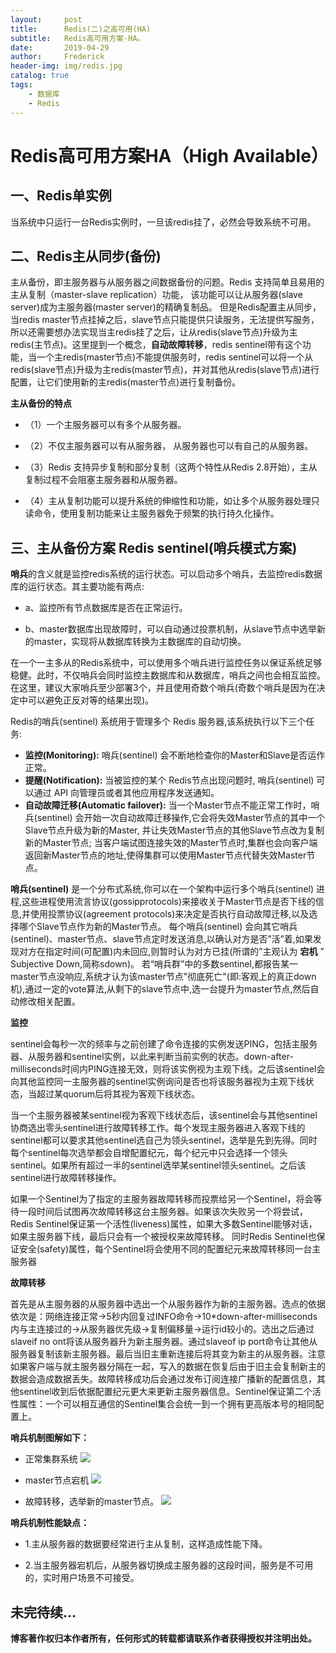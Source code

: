 ```yaml
---
layout:     post
title:      Redis(二)之高可用(HA)
subtitle:   Redis高可用方案-HA。
date:       2019-04-29
author:     Frederick
header-img: img/redis.jpg
catalog: true
tags:
    - 数据库
    - Redis
---
```

# Redis高可用方案HA（High Available）

## 一、Redis单实例

当系统中只运行一台Redis实例时，一旦该redis挂了，必然会导致系统不可用。

## 二、Redis主从同步(备份)

主从备份，即主服务器与从服务器之间数据备份的问题。Redis 支持简单且易用的主从复制（master-slave replication）功能， 该功能可以让从服务器(slave server)成为主服务器(master server)的精确复制品。
但是Redis配置主从同步，当redis master节点挂掉之后，slave节点只能提供只读服务，无法提供写服务，所以还需要想办法实现当主redis挂了之后，让从redis(slave节点)升级为主redis(主节点)。这里提到一个概念，**自动故障转移**，redis sentinel带有这个功能，当一个主redis(master节点)不能提供服务时，redis sentinel可以将一个从redis(slave节点)升级为主redis(master节点)，并对其他从redis(slave节点)进行配置，让它们使用新的主redis(master节点)进行复制备份。

**主从备份的特点**

- （1）一个主服务器可以有多个从服务器。

- （2）不仅主服务器可以有从服务器， 从服务器也可以有自己的从服务器。

- （3）Redis 支持异步复制和部分复制（这两个特性从Redis 2.8开始），主从复制过程不会阻塞主服务器和从服务器。

- （4）主从复制功能可以提升系统的伸缩性和功能，如让多个从服务器处理只读命令，使用复制功能来让主服务器免于频繁的执行持久化操作。

## 三、主从备份方案 Redis sentinel(哨兵模式方案)

**哨兵**的含义就是监控redis系统的运行状态。可以启动多个哨兵，去监控redis数据库的运行状态。其主要功能有两点:

- a、监控所有节点数据库是否在正常运行。

- b、master数据库出现故障时，可以自动通过投票机制，从slave节点中选举新的master，实现将从数据库转换为主数据库的自动切换。

在一个一主多从的Redis系统中，可以使用多个哨兵进行监控任务以保证系统足够稳健。此时，不仅哨兵会同时监控主数据库和从数据库，哨兵之间也会相互监控。在这里，建议大家哨兵至少部署3个，并且使用奇数个哨兵(奇数个哨兵是因为在决定中可以避免正反对等的结果出现)。

Redis的哨兵(sentinel) 系统用于管理多个 Redis 服务器,该系统执行以下三个任务:

   - **监控(Monitoring):** 哨兵(sentinel) 会不断地检查你的Master和Slave是否运作正常。
   - **提醒(Notification):** 当被监控的某个 Redis节点出现问题时, 哨兵(sentinel) 可以通过 API 向管理员或者其他应用程序发送通知。
   - **自动故障迁移(Automatic failover):** 当一个Master节点不能正常工作时，哨兵(sentinel) 会开始一次自动故障迁移操作,它会将失效Master节点的其中一个Slave节点升级为新的Master, 并让失效Master节点的其他Slave节点改为复制新的Master节点; 当客户端试图连接失效的Master节点时,集群也会向客户端返回新Master节点的地址,使得集群可以使用Master节点代替失效Master节点。

**哨兵(sentinel)** 是一个分布式系统,你可以在一个架构中运行多个哨兵(sentinel) 进程,这些进程使用流言协议(gossipprotocols)来接收关于Master节点是否下线的信息,并使用投票协议(agreement protocols)来决定是否执行自动故障迁移,以及选择哪个Slave节点作为新的Master节点。
每个哨兵(sentinel) 会向其它哨兵(sentinel)、master节点、slave节点定时发送消息,以确认对方是否”活”着,如果发现对方在指定时间(可配置)内未回应,则暂时认为对方已挂(所谓的”主观认为 **宕机** ” Subjective Down,简称sdown)。
若“哨兵群”中的多数sentinel,都报告某一master节点没响应,系统才认为该master节点"彻底死亡"(即:客观上的真正down机),通过一定的vote算法,从剩下的slave节点中,选一台提升为master节点,然后自动修改相关配置。

**监控**

sentinel会每秒一次的频率与之前创建了命令连接的实例发送PING，包括主服务器、从服务器和sentinel实例，以此来判断当前实例的状态。down-after-milliseconds时间内PING连接无效，则将该实例视为主观下线。之后该sentinel会向其他监控同一主服务器的sentinel实例询问是否也将该服务器视为主观下线状态，当超过某quorum后将其视为客观下线状态。

当一个主服务器被某sentinel视为客观下线状态后，该sentinel会与其他sentinel协商选出零头sentinel进行故障转移工作。每个发现主服务器进入客观下线的sentinel都可以要求其他sentinel选自己为领头sentinel，选举是先到先得。同时每个sentinel每次选举都会自增配置纪元，每个纪元中只会选择一个领头sentinel。如果所有超过一半的sentinel选举某sentinel领头sentinel。之后该sentinel进行故障转移操作。

如果一个Sentinel为了指定的主服务器故障转移而投票给另一个Sentinel，将会等待一段时间后试图再次故障转移这台主服务器。如果该次失败另一个将尝试，Redis Sentinel保证第一个活性(liveness)属性，如果大多数Sentinel能够对话，如果主服务器下线，最后只会有一个被授权来故障转移。 同时Redis Sentinel也保证安全(safety)属性，每个Sentinel将会使用不同的配置纪元来故障转移同一台主服务器

**故障转移**

首先是从主服务器的从服务器中选出一个从服务器作为新的主服务器。选点的依据依次是：网络连接正常->5秒内回复过INFO命令->10*down-after-milliseconds内与主连接过的->从服务器优先级->复制偏移量->运行id较小的。选出之后通过slaveif no ont将该从服务器升为新主服务器。通过slaveof ip port命令让其他从服务器复制该新主服务器。最后当旧主重新连接后将其变为新主的从服务器。注意如果客户端与就主服务器分隔在一起，写入的数据在恢复后由于旧主会复制新主的数据会造成数据丢失。故障转移成功后会通过发布订阅连接广播新的配置信息，其他sentinel收到后依据配置纪元更大来更新主服务器信息。Sentinel保证第二个活性属性：一个可以相互通信的Sentinel集合会统一到一个拥有更高版本号的相同配置上。

**哨兵机制图解如下：**

- 正常集群系统
![](https://github.com/FrederickHou/FrederickHou.github.io/blob/master/img/sentinel1.png?raw=true)

- master节点宕机
![](https://github.com/FrederickHou/FrederickHou.github.io/blob/master/img/sentinel2.png?raw=true)

- 故障转移，选举新的master节点。
![](https://github.com/FrederickHou/FrederickHou.github.io/blob/master/img/sentinel3.png?raw=true)

**哨兵机制性能缺点：**

- 1.主从服务器的数据要经常进行主从复制，这样造成性能下降。

- 2.当主服务器宕机后，从服务器切换成主服务器的这段时间，服务是不可用的，实时用户场景不可接受。


## 未完待续...

**博客著作权归本作者所有，任何形式的转载都请联系作者获得授权并注明出处。**